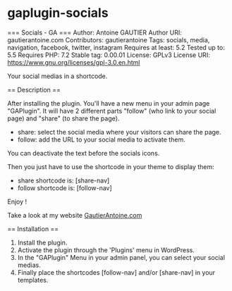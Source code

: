 # gaplugin-socials
=== Socials - GA ===
Author: Antoine GAUTIER
Author URI: gautierantoine.com
Contributors: gautierantoine
Tags: socials, media, navigation, facebook, twitter, instagram
Requires at least: 5.2
Tested up to: 5.5
Requires PHP: 7.2
Stable tag: 0.00.01
License: GPLv3
License URI: https://www.gnu.org/licenses/gpl-3.0.en.html

Your social medias in a shortcode.

== Description ==

After installing the plugin. You'll have a new menu in your admin page "GAPlugin".
It will have 2 different parts "follow" (who link to your social page) and "share" (to share the page).

- share: select the social media where your visitors can share the page.
- follow: add the URL to your social media to activate them.

You can deactivate the text before the socials icons.

Then you just have to use the shortcode in your theme to display them:
- share shortcode is: [share-nav]
- follow shortcode is: [follow-nav]



Enjoy !

Take a look at my website [GautierAntoine.com](https://gautierantoine.com)

== Installation ==
1. Install the plugin.
2. Activate the plugin through the 'Plugins' menu in WordPress.
3. In the "GAPlugin" Menu in your admin panel, you can select your social medias.
4. Finally place the shortcodes [follow-nav] and/or [share-nav] in your templates.
